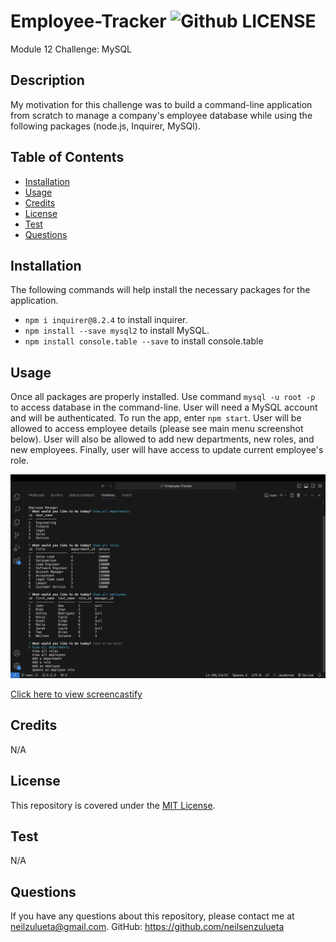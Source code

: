 # Employee-Tracker ![Github LICENSE](https://img.shields.io/badge/license-MIT-blue.svg)
Module 12 Challenge: MySQL

## Description 

My motivation for this challenge was to build a command-line application from scratch to manage a company's employee database while using the following packages (node.js, Inquirer, MySQl).

## Table of Contents

  * [Installation](#installation)
  * [Usage](#usage)
  * [Credits](#credits)
  * [License](#license)
  * [Test](#test)
  * [Questions](#questions)

## Installation 

The following commands will help install the necessary packages for the application. 
* `npm i inquirer@8.2.4` to install inquirer. 
* `npm install --save mysql2` to install MySQL.
* `npm install console.table --save` to install console.table

## Usage 

Once all packages are properly installed. Use command `mysql -u root -p` to access database in the command-line. User will need a MySQL account and will be authenticated. To run the app, enter `npm start`. User will be allowed to access employee details (please see main menu screenshot below).  User will also be allowed to add new departments, new roles, and new employees.  Finally, user will have access to update current employee's role. 
  
![Alt text](<db/assets/Screenshot Employee-tracker.png>)

[Click here to view screencastify](https://drive.google.com/file/d/19z5FJTSP1xQbbww8PClVxV3WQg5IvB-k/view)

## Credits

N/A

## License 

This repository is covered under the [MIT License](https://opensource.org/licenses/MIT).

## Test

N/A

## Questions 

If you have any questions about this repository, please contact me at neilzulueta@gmail.com. GitHub: https://github.com/neilsenzulueta